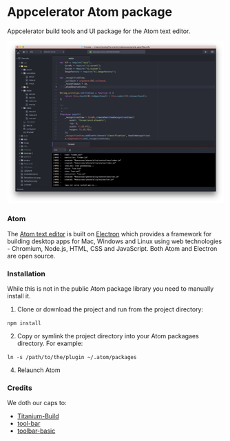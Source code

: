 # Appcelerator Atom package

Appcelerator build tools and UI package for the Atom text editor.

![Screenshot](images/screenshot.jpg)

### Atom

The [Atom text editor](https://atom.io) is built on [Electron](http://electron.atom.io) which provides a framework for building desktop apps for Mac, Windows and Linux using web technologies - Chromium, Node.js, HTML, CSS and JavaScript. Both Atom and Electron are open source.

### Installation

While this is not in the public Atom package library you need to manually install it.

1. Clone or download the project and run from the project directory:

`npm install`

2. Copy or symlink the project directory into your Atom packagaes directory. For example:

`ln -s /path/to/the/plugin ~/.atom/packages`

4. Relaunch Atom

### Credits

We doth our caps to:

* [Titanium-Build](https://github.com/HazemKhaled/Titanium-Build)
* [tool-bar](https://github.com/suda/tool-bar)
* [toolbar-basic](https://github.com/mattlovaglio/toolbar-basic)
